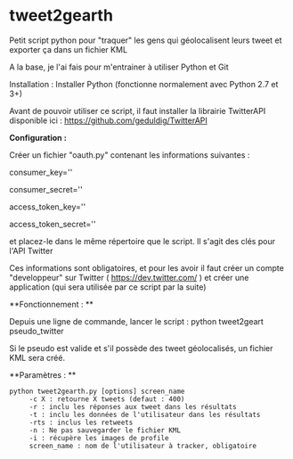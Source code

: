 tweet2gearth
============

Petit script python pour "traquer"  les gens qui géolocalisent leurs tweet et exporter ça dans un fichier KML

A la base, je l'ai fais pour m'entrainer à utiliser Python et Git 

Installation :
Installer Python (fonctionne normalement avec Python 2.7 et 3+)

Avant de pouvoir utiliser ce script, il faut installer la librairie TwitterAPI disponible ici : https://github.com/geduldig/TwitterAPI


**Configuration :**

Créer un fichier "oauth.py" contenant les informations suivantes : 

consumer_key='' 

consumer_secret='' 

access_token_key='' 

access_token_secret=''

et placez-le dans le même répertoire que le script. Il s'agit des clés pour l'API Twitter

Ces informations sont obligatoires, et pour les avoir il faut créer un compte "developpeur" sur Twitter ( https://dev.twitter.com/ ) et créer une application (qui sera utilisée par ce script par la suite)


**Fonctionnement : **

Depuis une ligne de commande, lancer le script : 
python tweet2geart pseudo_twitter

Si le pseudo est valide et s'il possède des tweet géolocalisés, un fichier KML sera créé.

**Paramètres :  **

    python tweet2gearth.py [options] screen_name  
         -c X : retourne X tweets (defaut : 400)  
         -r : inclu les réponses aux tweet dans les résultats  
         -t : inclu les données de l'utilisateur dans les résultats  
         -rts : inclus les retweets  
         -n : Ne pas sauvegarder le fichier KML  
         -i : récupère les images de profile  
         screen_name : nom de l'utilisateur à tracker, obligatoire  